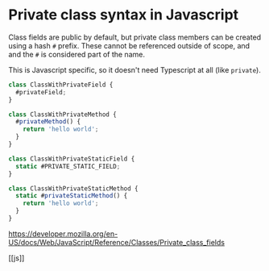 # Private class syntax in Javascript

Class fields are public by default, but private class members can be created using a hash `#` prefix. These cannot be referenced outside of scope, and and the `#` is considered part of the name.

This is Javascript specific, so it doesn't need Typescript at all (like `private`).

```javascript
class ClassWithPrivateField {
  #privateField;
}

class ClassWithPrivateMethod {
  #privateMethod() {
    return 'hello world';
  }
}

class ClassWithPrivateStaticField {
  static #PRIVATE_STATIC_FIELD;
}

class ClassWithPrivateStaticMethod {
  static #privateStaticMethod() {
    return 'hello world';
  }
}
```

https://developer.mozilla.org/en-US/docs/Web/JavaScript/Reference/Classes/Private_class_fields

[[js]]